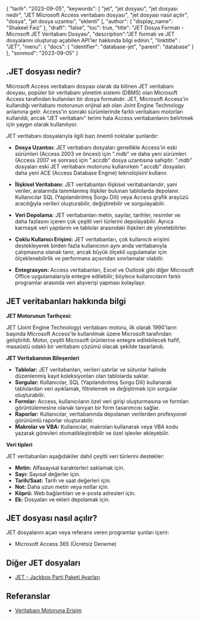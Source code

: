 {
"tarih": "2023-09-05",
  "keywords": [
"jet",
"jet dosyası",
"jet dosyası nedir",
"JET Microsoft Access veritabanı dosyası",
"jet dosyası nasıl açılır",
"dosya",
"jet dosya uzantısı",
"eklenti"
],
  "author": {
"display_name": "Shakeel Faiz"
},
"draft": "false",
"toc": true,
"title": "JET Dosya Formatı - Microsoft JET Veritabanı Dosyası",
  "description":"JET formatı ve JET dosyalarını oluşturup açabilen API'ler hakkında bilgi edinin.",
"linktitle" : "JET",
  "menu": {
    "docs": {
      "identifier": "database-jet",
      "parent": "database"
}
},
"sonmod": "2023-09-05"
}

## .JET dosyası nedir?

Microsoft Access veritabanı dosyası olarak da bilinen JET veritabanı dosyası, popüler bir veritabanı yönetim sistemi (DBMS) olan Microsoft Access tarafından kullanılan bir dosya formatıdır. JET, Microsoft Access'in kullandığı veritabanı motorunun orijinal adı olan Joint Engine Technology anlamına gelir. Access'in sonraki sürümlerinde farklı veritabanı motorları kullanıldı, ancak "JET veritabanı" terimi hala Access veritabanlarını belirtmek için yaygın olarak kullanılıyor.

JET veritabanı dosyalarıyla ilgili bazı önemli noktalar şunlardır:

- **Dosya Uzantısı:** JET veritabanı dosyaları genellikle Access'in eski sürümleri (Access 2003 ve öncesi) için ".mdb" ve daha yeni sürümleri (Access 2007 ve sonrası) için ".accdb" dosya uzantısına sahiptir. ".mdb" dosyaları eski JET veritabanı motorunu kullanırken ".accdb" dosyaları daha yeni ACE (Access Database Engine) teknolojisini kullanır.

- **İlişkisel Veritabanı:** JET veritabanları ilişkisel veritabanlarıdır; yani veriler, aralarında tanımlanmış ilişkiler bulunan tablolarda depolanır. Kullanıcılar SQL (Yapılandırılmış Sorgu Dili) veya Access grafik arayüzü aracılığıyla verileri oluşturabilir, değiştirebilir ve sorgulayabilir.

- **Veri Depolama:** JET veritabanları metin, sayılar, tarihler, resimler ve daha fazlasını içeren çok çeşitli veri türlerini depolayabilir. Ayrıca karmaşık veri yapılarını ve tablolar arasındaki ilişkileri de yönetebilirler.

- **Çoklu Kullanıcı Erişimi:** JET veritabanları, çok kullanıcılı erişimi destekleyerek birden fazla kullanıcının aynı anda veritabanıyla çalışmasına olanak tanır, ancak büyük ölçekli uygulamalar için ölçeklenebilirlik ve performans açısından sınırlamalar olabilir.

- **Entegrasyon:** Access veritabanları, Excel ve Outlook gibi diğer Microsoft Office uygulamalarıyla entegre edilebilir; böylece kullanıcıların farklı programlar arasında veri alışverişi yapması kolaylaşır.

## JET veritabanları hakkında bilgi

**JET Motorunun Tarihçesi:**

JET (Joint Engine Technology) veritabanı motoru, ilk olarak 1990'ların başında Microsoft Access'te kullanılmak üzere Microsoft tarafından geliştirildi. Motor, çeşitli Microsoft ürünlerine entegre edilebilecek hafif, masaüstü odaklı bir veritabanı çözümü olacak şekilde tasarlandı.

**JET Veritabanının Bileşenleri**

- **Tablolar:** JET veritabanları, verileri satırlar ve sütunlar halinde düzenlenmiş kayıt koleksiyonları olan tablolarda saklar.
- **Sorgular:** Kullanıcılar, SQL (Yapılandırılmış Sorgu Dili) kullanarak tablolardan veri ayıklamak, filtrelemek ve değiştirmek için sorgular oluşturabilir.
- **Formlar:** Access, kullanıcıların özel veri girişi oluşturmasına ve formları görüntülemesine olanak tanıyan bir form tasarımcısı sağlar.
- **Raporlar:** Kullanıcılar, veritabanında depolanan verilerden profesyonel görünümlü raporlar oluşturabilir.
- **Makrolar ve VBA:** Kullanıcılar, makroları kullanarak veya VBA kodu yazarak görevleri otomatikleştirebilir ve özel işlevler ekleyebilir.

**Veri tipleri**

JET veritabanları aşağıdakiler dahil çeşitli veri türlerini destekler:

- **Metin:** Alfasayısal karakterleri saklamak için.
- **Sayı:** Sayısal değerler için.
- **Tarih/Saat:** Tarih ve saat değerleri için.
- **Not:** Daha uzun metin veya notlar için.
- **Köprü:** Web bağlantıları ve e-posta adresleri için.
- **Ek:** Dosyaları ve ekleri depolamak için.

## JET dosyası nasıl açılır?

JET dosyalarını açan veya referans veren programlar şunları içerir:

- Microsoft Access 365 (Ücretsiz Deneme)

## Diğer JET dosyaları

- [JET - Jackbox Parti Paketi Ayarları](/tr/settings/jet/)


## Referanslar
* [Veritabanı Motoruna Erişim](https://en.wikipedia.org/wiki/Access_Database_Engine)

